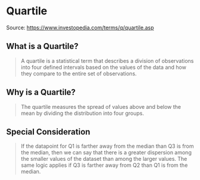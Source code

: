# Quartile
Source: https://www.investopedia.com/terms/q/quartile.asp
## What is a Quartile?
> A quartile is a statistical term that describes a division of observations into four defined intervals based on the values of the data and how they compare to the entire set of observations.
## Why is a Quartile?
> The quartile measures the spread of values above and below the mean by dividing the distribution into four groups.
## Special Consideration
> If the datapoint for Q1 is farther away from the median than Q3 is from the median, then we can say that there is a greater dispersion among the smaller values of the dataset than among the larger values. The same logic applies if Q3 is farther away from Q2 than Q1 is from the median.
